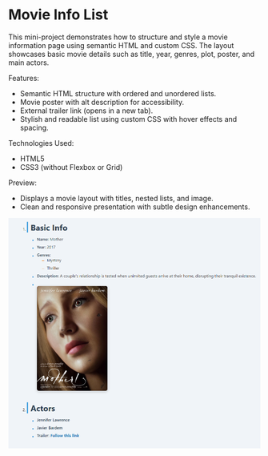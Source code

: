 # Movie Info List
This mini-project demonstrates how to structure and style a movie information page using semantic HTML and custom CSS. The layout showcases basic movie details such as title, year, genres, plot, poster, and main actors.

Features:
 - Semantic HTML structure with ordered and unordered lists.
 - Movie poster with alt description for accessibility.
 - External trailer link (opens in a new tab).
 - Stylish and readable list using custom CSS with hover effects and spacing.

Technologies Used:
 - HTML5
 - CSS3 (without Flexbox or Grid)

Preview:
 - Displays a movie layout with titles, nested lists, and image.
 - Clean and responsive presentation with subtle design enhancements.

![alt text](image.png)